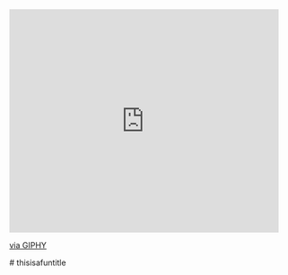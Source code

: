 <iframe src="https://giphy.com/embed/9Ai5dIk8xvBm0" width="480" height="399" frameBorder="0" class="giphy-embed" allowFullScreen></iframe><p><a href="https://giphy.com/gifs/mr-gif-9Ai5dIk8xvBm0">via GIPHY</a></p>
# thisisafuntitle
 

